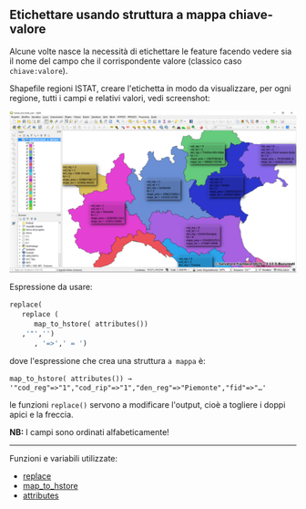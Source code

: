 ## Etichettare usando struttura a mappa chiave-valore

Alcune volte nasce la necessità di etichettare le feature facendo vedere sia il nome del campo che il corrispondente valore (classico caso `chiave:valore`).

Shapefile regioni ISTAT, creare l'etichetta in modo da visualizzare, per ogni regione, tutti i campi e relativi valori, vedi screenshot:

[![](../img/esempi/etichetta_chiave_valore/img_01.png)](../img/esempi/etichetta_chiave_valore/img_01.png)

Espressione da usare:

```python
replace(
   replace (
      map_to_hstore( attributes())
   ,'"','')
      , '=>',' = ')
```

dove l'espressione che crea una struttura `a mappa` è:

```
map_to_hstore( attributes()) → '"cod_reg"=>"1","cod_rip"=>"1","den_reg"=>"Piemonte","fid"=>"…'
```

le funzioni `replace()` servono a modificare l'output, cioè a togliere i doppi apici e la freccia.

**NB:** I campi sono ordinati alfabeticamente!

---

Funzioni e variabili utilizzate:

* [replace](../gr_funzioni/stringhe_di_testo/stringhe_di_testo_unico.md#replace)
* [map_to_hstore](../gr_funzioni/maps/maps_unico.md#map_to_hstore)
* [attributes](../gr_funzioni/record_e_attributi/record_e_attributi_unico.md#attributes)
